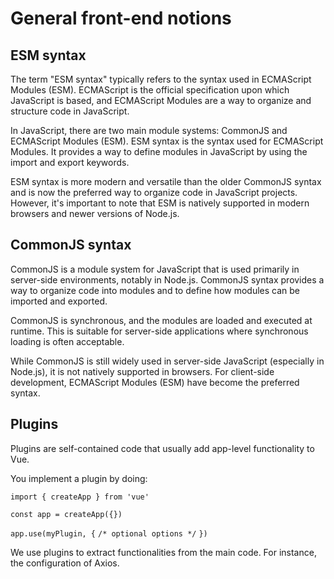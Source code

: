 # General front-end notions

## ESM syntax

The term "ESM syntax" typically refers to the syntax used in ECMAScript Modules (ESM). ECMAScript is the official specification upon which JavaScript is based, and ECMAScript Modules are a way to organize and structure code in JavaScript.

In JavaScript, there are two main module systems: CommonJS and ECMAScript Modules (ESM). ESM syntax is the syntax used for ECMAScript Modules. It provides a way to define modules in JavaScript by using the import and export keywords.

ESM syntax is more modern and versatile than the older CommonJS syntax and is now the preferred way to organize code in JavaScript projects. However, it's important to note that ESM is natively supported in modern browsers and newer versions of Node.js.

## CommonJS syntax

CommonJS is a module system for JavaScript that is used primarily in server-side environments, notably in Node.js. CommonJS syntax provides a way to organize code into modules and to define how modules can be imported and exported.

CommonJS is synchronous, and the modules are loaded and executed at runtime. This is suitable for server-side applications where synchronous loading is often acceptable.

While CommonJS is still widely used in server-side JavaScript (especially in Node.js), it is not natively supported in browsers. For client-side development, ECMAScript Modules (ESM) have become the preferred syntax.

## Plugins

Plugins are self-contained code that usually add app-level functionality to Vue.

You implement a plugin by doing:

`import { createApp } from 'vue'`

`const app = createApp({})`

`app.use(myPlugin, {`
`/* optional options */`
`})`

We use plugins to extract functionalities from the main code. For instance, the configuration of Axios.
